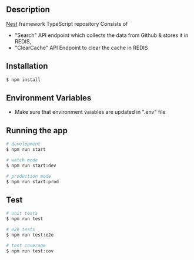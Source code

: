 ## Description

[Nest](https://github.com/nestjs/nest) framework TypeScript repository Consists of 
* "Search" API endpoint which collects the data from Github & stores it in REDIS, 
* "ClearCache" API Endpoint to clear the cache in REDIS


## Installation

```bash
$ npm install
```
## Environment Variables
* Make sure that environment vaiables are updated in ".env" file

## Running the app

```bash
# development
$ npm run start

# watch mode
$ npm run start:dev

# production mode
$ npm run start:prod
```

## Test

```bash
# unit tests
$ npm run test

# e2e tests
$ npm run test:e2e

# test coverage
$ npm run test:cov
```
